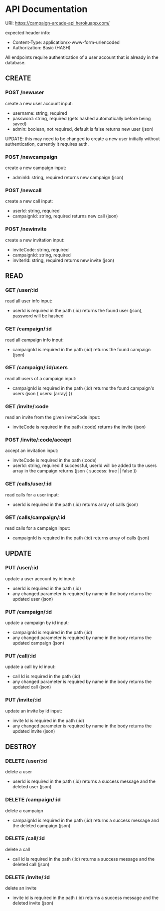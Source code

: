 # API Documentation #

URI:  https://campaign-arcade-api.herokuapp.com/

expected header info:
- Content-Type: application/x-www-form-urlencoded
- Authorization: Basic (HASH)

All endpoints require authentication of a user account that is already in the database.  

## CREATE ##

### POST /newuser ###
create a new user account
input:
- username: string, required
- password: string, required (gets hashed automatically before being saved)
- admin: boolean, not required, default is false
returns new user (json)

UPDATE:  this may need to be changed to create a new user initially without authentication, currently it requires auth.

### POST /newcampaign ###
create a new campaign
input:
- adminId: string, required
returns new campaign (json)

### POST /newcall ###
create a new call
input:
- userId: string, required
- campaignId: string, required
returns new call (json)

### POST /newinvite ###
create a new invitation
input:
- inviteCode: string, required
- campaignId: string, required
- inviterId: string, required
returns new invite (json)

## READ ##

### GET /user/:id ###
read all user info
input:
- userId is required in the path (:id)
returns the found user (json), password will be hashed

### GET /campaign/:id ###
read all campaign info
input:
- campaignId is required in the path (:id)
returns the found campaign (json)

### GET /campaign/:id/users ###
read all users of a campaign
input:
- campaignId is required in the path (:id)
returns the found campaign's users (json { users: [array] })

### GET /invite/:code ###
read an invite from the given inviteCode
input:
- inviteCode is required in the path (:code)
returns the invite (json)

### POST /invite/:code/accept ###
accept an invitation
input:
- inviteCode is required in the path (:code)
- userId: string, required
if successful, userId will be added to the users array in the campaign
returns (json { success: true || false })

### GET /calls/user/:id ###
read calls for a user
input:
- userId is required in the path (:id)
returns array of calls (json)

### GET /calls/campaign/:id ###
read calls for a campaign
input:
- campaignId is required in the path (:id)
returns array of calls (json)

## UPDATE ##

### PUT /user/:id ###
update a user account by id
input:
- userId is required in the path (:id)
- any changed parameter is required by name in the body
returns the updated user (json)

### PUT /campaign/:id ###
update a campaign by id
input:
- campaignId is required in the path (:id)
- any changed parameter is required by name in the body
returns the updated campaign (json)

### PUT /call/:id ###
update a call by id
input:
- call Id is required in the path (:id)
- any changed parameter is required by name in the body
returns the updated call (json)

### PUT /invite/:id ###
update an invite by id
input:
- invite Id is required in the path (:id)
- any changed parameter is required by name in the body
returns the updated invite (json)

## DESTROY ##

### DELETE /user/:id ###
delete a user
- userId is required in the path (:id)
returns a success message and the deleted user (json)

### DELETE /campaign/:id ###
delete a campaign
- campaignId is required in the path (:id)
returns a success message and the deleted campaign (json)

### DELETE /call/:id ###
delete a call
- call id is required in the path (:id)
returns a success message and the deleted call (json)

### DELETE /invite/:id ###
delete an invite
- invite id is required in the path (:id)
returns a success message and the deleted invite (json)
